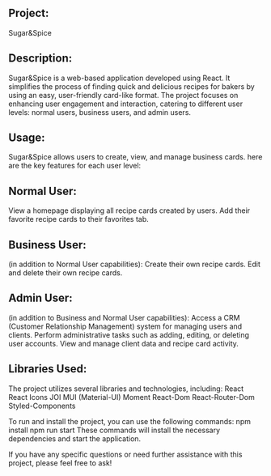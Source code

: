 Project:
-
Sugar&Spice

Description:
-
Sugar&Spice is a web-based application developed using React. It simplifies the process of finding quick and delicious recipes for bakers by using an easy, user-friendly card-like format. The project focuses on enhancing user engagement and interaction, catering to different user levels: normal users, business users, and admin users.

Usage:
-
Sugar&Spice allows users to create, view, and manage business cards.
here are the key features for each user level:

Normal User:
-
View a homepage displaying all recipe cards created by users. Add their favorite recipe cards to their favorites tab.

Business User:
-
(in addition to Normal User capabilities): Create their own recipe cards. Edit and delete their own recipe cards.

Admin User:
-
(in addition to Business and Normal User capabilities): Access a CRM (Customer Relationship Management) system for managing users and clients. Perform administrative tasks such as adding, editing, or deleting user accounts. View and manage client data and recipe card activity.

Libraries Used: 
-
The project utilizes several libraries and technologies, including:
React React Icons JOI MUI (Material-UI) Moment React-Dom React-Router-Dom Styled-Components

To run and install the project, you can use the following commands: npm install npm run start These commands will install the necessary dependencies and start the application.

If you have any specific questions or need further assistance with this project, please feel free to ask!
